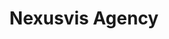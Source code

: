 ---
order: 1
title:  "Nexusvis Agency"
img: "assets/images/slides/1.jpg"
mobile-img: "assets/images/slides/1m.jpg"
href: "javascript:void(0)"
target: "" # _blank
---